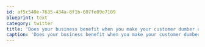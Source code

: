 ```yaml
---
id: af5c540e-7635-434a-8f1b-607fe09e7109
blueprint: text
category: twitter
title: 'Does your business benefit when you make your customer dumber or smarter? http://tinyurl.com/28rk4xv'
caption: 'Does your business benefit when you make your customer dumber or smarter? http://tinyurl.com/28rk4xv'
---
```

